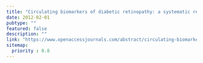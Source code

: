 ```yaml
---
title: "Circulating biomarkers of diabetic retinopathy: a systematic review and meta-analysis"
date: 2012-02-01
pubtype: ""
featured: false
description: ""
link: "https://www.openaccessjournals.com/abstract/circulating-biomarkers-of-diabetic-retinopathy-a-systematic-review-and-metaanalysis-7625.html"
sitemap:
  priority : 0.8
---
```




